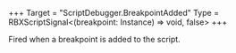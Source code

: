 +++
Target = "ScriptDebugger.BreakpointAdded"
Type = RBXScriptSignal<(breakpoint: Instance) => void, false>
+++

Fired when a breakpoint is added to the script.